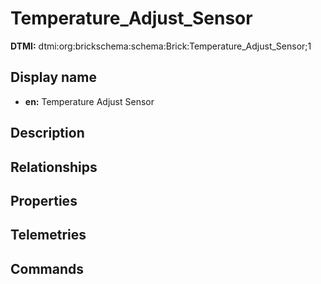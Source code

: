 # Temperature_Adjust_Sensor
**DTMI:** dtmi:org:brickschema:schema:Brick:Temperature_Adjust_Sensor;1
## Display name
- **en:** Temperature Adjust Sensor
## Description
## Relationships
## Properties
## Telemetries
## Commands
